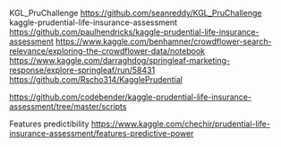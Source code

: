 KGL_PruChallenge
https://github.com/seanreddy/KGL_PruChallenge
kaggle-prudential-life-insurance-assessment
https://github.com/paulhendricks/kaggle-prudential-life-insurance-assessment
https://www.kaggle.com/benhamner/crowdflower-search-relevance/exploring-the-crowdflower-data/notebook
https://www.kaggle.com/darraghdog/springleaf-marketing-response/explore-springleaf/run/58431
https://github.com/Rscho314/KagglePrudential

https://github.com/codebender/kaggle-prudential-life-insurance-assessment/tree/master/scripts


Features predictibility
https://www.kaggle.com/chechir/prudential-life-insurance-assessment/features-predictive-power
